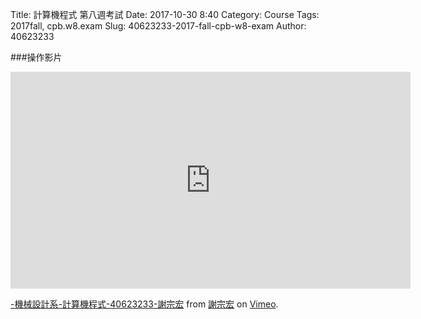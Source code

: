 Title: 計算機程式 第八週考試
Date: 2017-10-30 8:40
Category: Course
Tags: 2017fall, cpb.w8.exam
Slug: 40623233-2017-fall-cpb-w8-exam
Author: 40623233


<!-- PELICAN_END_SUMMARY -->


###操作影片
<iframe src="https://player.vimeo.com/video/240478976" width="640" height="347" frameborder="0" webkitallowfullscreen mozallowfullscreen allowfullscreen></iframe>
<p><a href="https://vimeo.com/240478976">-機械設計系-計算機程式-40623233-謝宗宏</a> from <a href="https://vimeo.com/user73414534">謝宗宏</a> on <a href="https://vimeo.com">Vimeo</a>.</p>